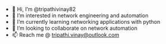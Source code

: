 - 👋 Hi, I’m @tripathivinay82
- 👀 I’m interested in network engineering and automation
- 🌱 I’m currently learning networking applications with python
- 💞️ I’m looking to collaborate on network automation
- 📫 Reach me @ tripathi.vinay@outlook.com

<!---
tripathivinay82/tripathivinay82 is a ✨ special ✨ repository because its `README.md` (this file) appears on your GitHub profile.
You can click the Preview link to take a look at your changes.
--->
